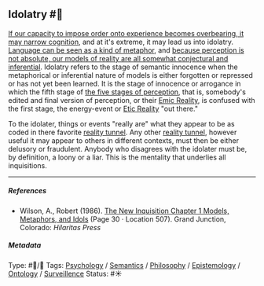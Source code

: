 ## Idolatry  #🧠

[If our capacity to impose order onto experience becomes overbearing, it may narrow cognition](If%20our%20capacity%20to%20impose%20order%20onto%20experience%20becomes%20overbearing,%20it%20may%20narrow%20cognition.md), and at it's extreme, it may lead us into idolatry. [Language can be seen as a kind of metaphor](Language%20can%20be%20seen%20as%20a%20kind%20of%20metaphor.md), and [because perception is not absolute, our models of reality are all somewhat conjectural and inferential](Because%20perception%20is%20not%20absolute,%20our%20models%20of%20reality%20are%20all%20somewhat%20conjectural%20and%20inferential.md). Idolatry refers to the stage of semantic innocence when the metaphorical or inferential nature of models is either forgotten or repressed or has not yet been learned. It is the stage of innocence or arrogance in which the fifth stage of [the five stages of perception](The%20five%20stages%20of%20perception.md), that is, somebody's edited and final version of perception, or their [Emic Reality](Emic%20Reality.md), is confused with the first stage, the energy-event or [Etic Reality](Etic%20Reality.md) "out there."

To the idolater, things or events "really are" what they appear to be as coded in there favorite [reality tunnel](Reality%20tunnel.md). Any other [reality tunnel](Reality%20tunnel.md), however useful it may appear to others in different contexts, must then be either delusory or fraudulent. Anybody who disagrees with the idolater must be, by definition, a loony or a liar. This is the mentality that underlies all inquisitions. 

---

##### References

* Wilson, A., Robert (1986). [The New Inquisition Chapter 1 Models, Metaphors, and Idols](The%20New%20Inquisition%20Chapter%201%20Models,%20Metaphors,%20and%20Idols.md) (Page 30 · Location 507). Grand Junction, Colorado: *Hilaritas Press*

##### Metadata

Type: #🔵/🔵 
Tags: [Psychology](Psychology.md) / [Semantics](Semantics.md) / [Philosophy](Philosophy.md) / [Epistemology](Epistemology.md) / [Ontology](Ontology.md) / [Surveillence](Surveillence.md)
Status: #☀️ 
